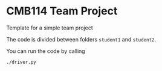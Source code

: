 # CMB114 Team Project
Template for a simple team project

The code is divided between folders `student1` and `student2`.

You can run the code by calling
~~~~
./driver.py
~~~~

